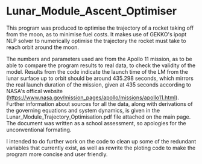 # Lunar_Module_Ascent_Optimiser

This program was produced to optimise the trajectory of a rocket taking off from the moon, as to minimise fuel costs. It makes use of GEKKO's ipopt NLP solver to numerically optimise the trajectory the rocket must take to reach orbit around the moon. 

The numbers and parameters used are from the Apollo 11 mission, as to be able to compare the program results to real data, to check the validity of the model. Results from the code indicate the launch time of the LM from the lunar surface up to orbit should be around 435.298 seconds, which mirrors the real launch duration of the mission, given at 435 seconds according to NASA's offical website (https://www.nasa.gov/mission_pages/apollo/missions/apollo11.html). Further information about sources for all the data, along with derivations of the governing equations and system dynamics, is given in the Lunar_Module_Trajectory_Optimisation.pdf file attached on the main page. The document was written as a school assessment, so apologies for the unconventional formating.

I intended to do further work on the code to clean up some of the redundant variables that currently exist, as well as rewrite the ploting code to make the program more concise and user friendly.
